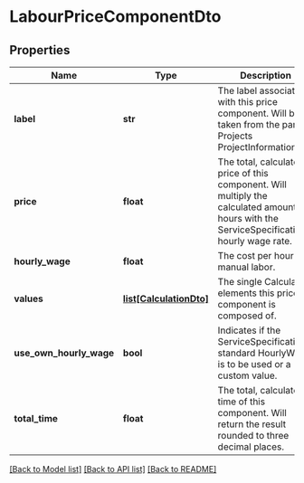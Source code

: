 # LabourPriceComponentDto

## Properties
Name | Type | Description | Notes
------------ | ------------- | ------------- | -------------
**label** | **str** | The label associated with this price component. Will be taken from the parent Projects ProjectInformation.              | [optional] 
**price** | **float** | The total, calculated price of this component. Will multiply the calculated amount of hours with the ServiceSpecifications hourly wage rate.              | 
**hourly_wage** | **float** | The cost per hour of manual labor.              | 
**values** | [**list[CalculationDto]**](CalculationDto.md) | The single Calculation elements this price component is composed of.              | [optional] 
**use_own_hourly_wage** | **bool** | Indicates if the ServiceSpecification&#39;s standard HourlyWage is to be used or a custom value.              | 
**total_time** | **float** | The total, calculated time of this component. Will return the result rounded to three decimal places.              | 

[[Back to Model list]](../README.md#documentation-for-models) [[Back to API list]](../README.md#documentation-for-api-endpoints) [[Back to README]](../README.md)


